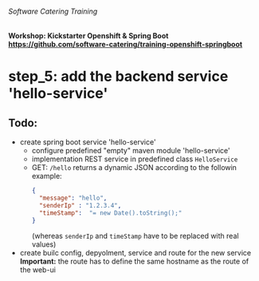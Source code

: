 ###### Software Catering Training
#### Workshop: Kickstarter Openshift & Spring Boot  https://github.com/software-catering/training-openshift-springboot
# step_5: add the backend service 'hello-service'

## Todo:
* create spring boot service 'hello-service'
  * configure predefined "empty" maven module 'hello-service'
  * implementation REST service in predefined class `HelloService`
  * GET: `/hello` returns a dynamic JSON according to the followin example:
    ```json
    { 
      "message": "hello",
      "senderIp" : "1.2.3.4",
      "timeStamp":  "= new Date().toString();"
    }
    ```
    (whereas `senderIp` and `timeStamp` have to be replaced with real values)
* create builc config, depyolment, service and route for the new service
  **Important:** the route has to define the same hostname as the route of the web-ui